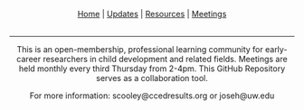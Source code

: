 <p align="center">
 <a href="https://scools.github.io/Home/">Home</a>  |
 <a href="https://scools.github.io/Updates/">Updates</a>  |
 <a href="https://scools.github.io/Resources/">Resources</a>  |
 <a href="https://scools.github.io/Meetings/">Meetings</a>
<br><br>
</p>

***

<p align="center">
This is an open-membership, professional learning community for early-career researchers in child development and related fields. Meetings are held monthly every third Thursday from 2-4pm. This GitHub Repository serves as a collaboration tool. 
</p>

<p align="center">
For more information: scooley@ccedresults.org or joseh@uw.edu
</p>
